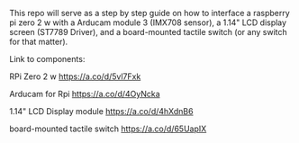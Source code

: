 This repo will serve as a step by step guide on how to interface a raspberry pi zero 2 w with a Arducam module 3 (IMX708 sensor), a 1.14" LCD display screen (ST7789 Driver), 
and a board-mounted tactile switch (or any switch for that matter).

Link to components:

RPi Zero 2 w 
https://a.co/d/5vl7Fxk

Arducam for Rpi 
https://a.co/d/4OyNcka

1.14" LCD Display module 
https://a.co/d/4hXdnB6

board-mounted tactile switch
https://a.co/d/65UapIX
